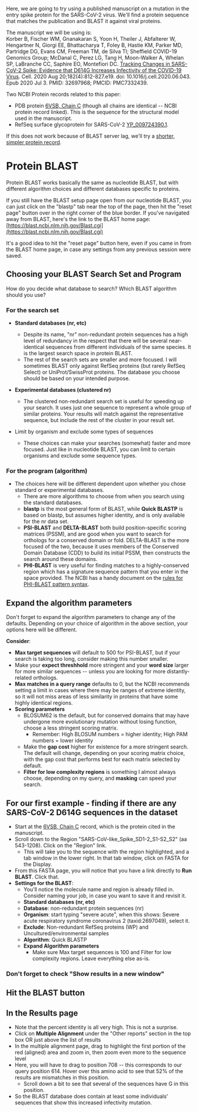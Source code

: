 Here, we are going to try using a published manuscript on a mutation in the entry spike protein for the SARS-CoV-2 virus. We'll find a protein sequence that matches the publication and BLAST it against viral proteins.  


The manuscript we will be using is:  
Korber B, Fischer WM, Gnanakaran S, Yoon H, Theiler J, Abfalterer W, Hengartner N, Giorgi EE, Bhattacharya T, Foley B, Hastie KM, Parker MD, Partridge DG, Evans CM, Freeman TM, de Silva TI; Sheffield COVID-19 Genomics Group; McDanal C, Perez LG, Tang H, Moon-Walker A, Whelan SP, LaBranche CC, Saphire EO, Montefiori DC. [Tracking Changes in SARS-CoV-2 Spike: Evidence that D614G Increases Infectivity of the COVID-19 Virus](https://pmc.ncbi.nlm.nih.gov/articles/PMC7332439/). Cell. 2020 Aug 20;182(4):812-827.e19. doi: 10.1016/j.cell.2020.06.043. Epub 2020 Jul 3. PMID: 32697968; PMCID: PMC7332439.  

Two NCBI Protein records related to this paper:  
* PDB protein [6VSB, Chain C](https://www.ncbi.nlm.nih.gov/protein/1812779093) (though all chains are identical -- NCBI protein record linked). This is the sequence for the structural model used in the manuscript. 
* RefSeq surface glycoprotein for SARS-CoV-2 [YP_009724390.1](https://www.ncbi.nlm.nih.gov/protein/YP_009724390.1).

If this does not work because of BLAST server lag, we'll try a [shorter, simpler protein record](https://www.ncbi.nlm.nih.gov/protein/YP_401672.1).  

# Protein BLAST
Protein BLAST works basically the same as nucleotide BLAST, but with different algorithm choices and different databases specific to proteins.  

If you still have the BLAST setup page open from our nucleotide BLAST, you can just click on the "blastp" tab near the top of the page, then hit the "reset page" button over in the right corner of the blue border. If you've navigated away from BLAST, here's the link to the BLAST home page:  
[https://blast.ncbi.nlm.nih.gov/Blast.cgi](https://blast.ncbi.nlm.nih.gov/Blast.cgi)  

It's a good idea to hit the "reset page" button here, even if you came in from the BLAST home page, in case any settings from any previous session were saved. 

## Choosing your BLAST Search Set and Program
How do you decide what database to search? Which BLAST algorithm should you use?

### For the search set  
* **Standard databases (nr, etc)**
  * Despite its name, "nr" non-redundant protein sequences has a high level of redundancy in the respect that there will be several near-identical sequences from different individuals of the same species. It is the largest search space in protein BLAST.
  * The rest of the search sets are smaller and more focused. I will sometimes BLAST only against RefSeq proteins (but rarely RefSeq Select) or UniProt/SwissProt proteins. The database you choose should be based on your intended purpose.
* **Experimental databases (clustered nr)**
  * The clustered non-redundant search set is useful for speeding up your search. It uses just one sequence to represent a whole group of similar proteins. Your results will match against the representative sequence, but include the rest of the cluster in your result set.

* Limit by organism and exclude some types of sequences
  * These choices can make your searches (somewhat) faster and more focused. Just like in nucleotide BLAST, you can limit to certain organisms and exclude some sequence types. 
 
### For the program (algorithm)
* The choices here will be different dependent upon whether you chose standard or experimental databases.
  * There are more algorithms to choose from when you search using the standard databases.
  * **blastp** is the most general form of BLAST, while **Quick BLASTP** is based on blastp, but assumes higher identity, and is only available for the nr data set.
  * **PSI-BLAST** and **DELTA-BLAST** both build position-specific scoring matrices (PSSM), and are good when you want to search for orthologs for a conserved domain or fold. DELTA-BLAST is the more focused of the two, because it uses members of the Conserved Domain Database (CDD) to build its initial PSSM, then constructs the search around these domains.
  * **PHI-BLAST** is very useful for finding matches to a highly-conserved region which has a signature sequence pattern that you enter in the space provided. The NCBI has a handy document on the [rules for PHI-BLAST pattern syntax](https://blast.ncbi.nlm.nih.gov/doc/blast-topics/rulesforphipattern.html).

## Expand the algorithm parameters
Don't forget to expand the algorithm parameters to change any of the defaults. Depending on your choice of algorithm in the above section, your options here will be different.   

**Consider**:
* **Max target sequences** will default to 500 for PSI-BLAST, but if your search is taking too long, consider making this number smaller.
* Make your **expect threshhold** more stringent and your **word size** larger for more similar sequences -- unless you are looking for more distantly-related orthologs.
* **Max matches in a query range** defaults to 0, but the NCBI recommends setting a limit in cases where there may be ranges of extreme identity, so it will not miss areas of less similarity in proteins that have some highly identical regions.
* **Scoring parameters**
  * BLOSUM62 is the default, but for conserved domains that may have undergone more evolutionary mutation without losing function, choose a less stringent scoring matrix.
    * Remember: High BLOSUM numbers = higher identity; High PAM numbers = lower identity
  * Make the **gap cost** higher for existence for a more stringent search. The default will change, depending on your scoring matrix choice, with the gap cost that performs best for each matrix selected by default.
  * **Filter for low complexity regions** is something I almost always choose, depending on my query, and **masking** can speed your search.
 
## For our first example - finding if there are any SARS-CoV-2 D614G sequences in the dataset
* Start at the [6VSB, Chain C](https://www.ncbi.nlm.nih.gov/protein/1812779093) record, which is the protein cited in the manuscript.
* Scroll down to the Region "SARS-CoV-like_Spike_SD1-2_S1-S2_S2" (aa 543-1208). Click on the "Region" link.
  * This will take you to the sequence with the region highlighted, and a tab window in the lower right. In that tab window, click on FASTA for the Display.
* From this FASTA page, you will notice that you have a link directly to **Run BLAST**. Click that.
* **Settings for the BLAST**:
  * You'll notice the molecule name and region is already filled in. Consider naming your job, in case you want to save it and revisit it.
  * **Standard databases (nr, etc)**
  * **Database**: non-redundant protein sequences (nr)
  * **Organism**: start typing "severe acute", when this shows: Severe acute respiratory syndrome coronavirus 2 (taxid:2697049), select it.
  * **Exclude**: Non-redundant RefSeq proteins (WP) and Uncultured/environmental samples
  * **Algorithm**: Quick BLASTP
  * **Expand Algorithm parameters**
    * Make sure Max target sequences is 100 and Filter for low complexity regions. Leave everything else as-is.
 
### **Don't forget to check "Show results in a new window"**
 
## **Hit the BLAST button**

## In the Results page
* Note that the percent identity is all very high. This is not a surprise.
* Click on **Multiple Alignment** under the "Other reports" section in the top box OR just above the list of results
* In the multiple alignment page, drag to highlight the first portion of the red (aligned) area and zoom in, then zoom even more to the sequence level
* Here, you will have to drag to position 708 -- this corresponds to our query position 614. Hover over this amino acid to see that 52% of the results are mismatches in this position.
  * Scroll down a bit to see that several of the sequences have G in this position.
* So the BLAST database does contain at least some individuals' sequences that show this increased infectivity mutation. 
